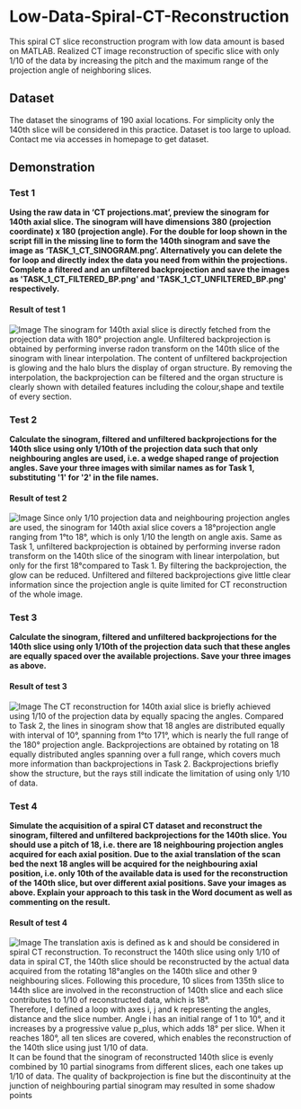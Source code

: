 # Low-Data-Spiral-CT-Reconstruction
This spiral CT slice reconstruction program with low data amount is based on MATLAB. Realized CT image reconstruction of specific slice with only 1/10 of the data by increasing the pitch and the maximum range of the projection angle of neighboring slices.
## Dataset
The dataset the sinograms of 190 axial locations. For simplicity only the 140th slice will be considered in this practice. Dataset is too large to upload. Contact me via accesses in homepage to get dataset. 
## Demonstration
### Test 1
**Using the raw data in ‘CT projections.mat’, preview the sinogram for 140th axial slice. The sinogram will have dimensions 380 (projection coordinate) x 180 (projection angle). For the double for loop shown in the script fill in the missing line to form the 140th sinogram and save the image as ‘TASK_1_CT_SINOGRAM.png’. Alternatively you can delete the for loop and directly index the data you need from within the projections. Complete a filtered and an unfiltered backprojection and save the images as 'TASK_1_CT_FILTERED_BP.png' and 'TASK_1_CT_UNFILTERED_BP.png' respectively.**
#### Result of test 1
![Image](https://github.com/weiyi-li/Low-Data-Spiral-CT-Reconstruction/blob/main/Image/Test1.png)
The sinogram for 140th axial slice is directly fetched from the projection data with 180° projection
angle. Unfiltered backprojection is obtained by performing inverse radon transform on the 140th slice
of the sinogram with linear interpolation. The content of unfiltered backprojection is glowing and the
halo blurs the display of organ structure. By removing the interpolation, the backprojection can be
filtered and the organ structure is clearly shown with detailed features including the colour,shape and
textile of every section.

### Test 2
**Calculate the sinogram, filtered and unfiltered backprojections for the 140th slice using only 1/10th of the projection data such that only neighbouring angles are used, i.e. a wedge shaped range of projection angles. Save your three images with similar names as for Task 1, substituting '1' for '2' in the file names.**
#### Result of test 2
![Image](https://github.com/weiyi-li/Low-Data-Spiral-CT-Reconstruction/blob/main/Image/Test2.png)
Since only 1/10 projection data and neighbouring projection angles are used, the sinogram for 140th
axial slice covers a 18°projection angle ranging from 1°to 18°, which is only 1/10 the length on angle
axis. Same as Task 1, unfiltered backprojection is obtained by performing inverse radon transform on
the 140th slice of the sinogram with linear interpolation, but only for the first 18°compared to Task 1.
By filtering the backprojection, the glow can be reduced. Unfiltered and filtered backprojections give
little clear information since the projection angle is quite limited for CT reconstruction of the whole
image.

### Test 3
**Calculate the sinogram, filtered and unfiltered backprojections for the 140th slice using only 1/10th of the projection data such that these angles are equally spaced over the available projections. Save your three images as above.**
#### Result of test 3
![Image](https://github.com/weiyi-li/Low-Data-Spiral-CT-Reconstruction/blob/main/Image/Test3.png)
The CT reconstruction for 140th axial slice is briefly achieved using 1/10 of the projection data by
equally spacing the angles. Compared to Task 2, the lines in sinogram show that 18 angles are
distributed equally with interval of 10°, spanning from 1°to 171°, which is nearly the full range of the
180° projection angle. Backprojections are obtained by rotating on 18 equally distributed angles
spanning over a full range, which covers much more information than backprojections in Task 2.
Backprojections briefly show the structure, but the rays still indicate the limitation of using only 1/10
of data.

### Test 4
**Simulate the acquisition of a spiral CT dataset and reconstruct the sinogram, filtered and unfiltered backprojections for the 140th slice. You should use a pitch of 18, i.e. there are 18 neighbouring projection angles acquired for each axial position. Due to the axial translation of the scan bed the next 18 angles will be acquired for the neighbouring axial position, i.e. only 10th of the available data is used for the reconstruction of the 140th slice, but over different axial positions. Save your images as above. Explain your approach to this task in the Word document as well as commenting on the result.**
#### Result of test 4
![Image](https://github.com/weiyi-li/Low-Data-Spiral-CT-Reconstruction/blob/main/Image/Test4.png)
The translation axis is defined as k and should be considered in spiral CT reconstruction. To reconstruct
the 140th slice using only 1/10 of data in spiral CT, the 140th slice should be reconstructed by the actual
data acquired from the rotating 18°angles on the 140th slice and other 9 neighbouring slices. Following
this procedure, 10 slices from 135th slice to 144th slice are involved in the reconstruction of 140th slice
and each slice contributes to 1/10 of reconstructed data, which is 18°.  
Therefore, I defined a loop with axes i, j and k representing the angles, distance and the slice number.
Angle i has an initial range of 1 to 10°, and it increases by a progressive value p_plus, which adds 18°
per slice. When it reaches 180°, all ten slices are covered, which enables the reconstruction of the
140th slice using just 1/10 of data.  
It can be found that the sinogram of reconstructed 140th slice is evenly combined by 10 partial
sinograms from different slices, each one takes up 1/10 of data. The quality of backprojection is fine
but the discontinuity at the junction of neighbouring partial sinogram may resulted in some shadow
points
